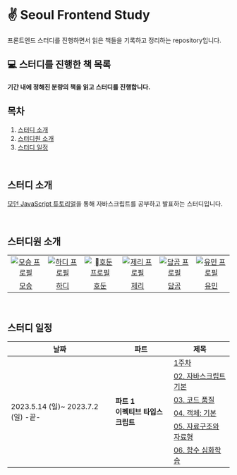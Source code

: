 # ✌️ Seoul Frontend Study
프론트엔드 스터디를 진행하면서 읽은 책들을 기록하고 정리하는 repository입니다.   

## 💻 스터디를 진행한 책 목록
#### 기간 내에 정해진 분량의 책을 읽고 스터디를 진행합니다.

## 목차

1. [스터디 소개](#1)
2. [스터디원 소개](#2)
3. [스터디 일정](#3)

<br />

<div id="1"></div>

## 스터디 소개

[모던 JavaScript 튜토리얼](https://ko.javascript.info)을 통해 자바스크립트를 공부하고 발표하는 스터디입니다.

<br />

<div id="2"></div>

## 스터디원 소개

<table>
  <tr>
    <td align="center" width="92px">
      <a href="https://github.com/endmoseung" target="_blank">
        <img src="https://avatars.githubusercontent.com/u/103626175?v=4" alt="모승 프로필" />
      </a>
    </td>
    <td align="center" width="92px">
      <a href="https://github.com/Woogie-94" target="_blank">
        <img src="https://avatars.githubusercontent.com/u/59603529?v=4" alt="하디 프로필" />
      </a>
    </td>
    <td align="center" width="92px">
      <a href="https://github.com/dohun31" target="_blank">
        <img src="https://avatars.githubusercontent.com/u/65100540?v=4" alt="호둔 프로필" />
      </a>
    </td>
    <td align="center" width="92px">
      <a href="https://github.com/dmswl98" target="_blank">
        <img src="https://avatars.githubusercontent.com/u/76807107?v=4" alt="제리 프로필" />
      </a>
    </td>
     <td align="center" width="92px">
      <a href="https://github.com/minkyung00" target="_blank">
        <img src="https://avatars.githubusercontent.com/u/80238096?v=4" alt="담곰 프로필" />
      </a>
    </td>
    <td align="center" width="92px">
      <a href="https://github.com/mintway0341" target="_blank">
        <img src="https://avatars.githubusercontent.com/u/44641348?v=4" alt="유민 프로필" />
      </a>
    </td>
  </tr>
  <tr>
    <td align="center">
      <a href="https://github.com/endmoseung" target="_blank">
        모승
      </a>
    </td>
    <td align="center">
      <a href="https://github.com/Woogie-94" target="_blank">
        하디
      </a>
    </td>
    <td align="center">
      <a href="https://github.com/dohun31" target="_blank">
        호둔
      </a>
    </td>
    <td align="center">
      <a href="https://github.com/dmswl98" target="_blank">
        제리
      </a>
    </td>
    <td align="center">
      <a href="https://github.com/minkyung00" target="_blank">
        담곰
      </a>
    </td>
    <td align="center">
      <a href="https://github.com/mintway0341" target="_blank">
        유민
      </a>
    </td>
  </tr>
</table>

<br />

<div id="3"></div>

## 스터디 일정

<table>
  <thead>
    <tr>
      <th>날짜</th>
      <th>파트</th>
      <th>제목</th>
    </tr>
  </thead>
  <tbody>
    <tr>
      <td rowspan="6">2023.5.14 (일)~ 2023.7.2 (일) -끝-</td>
      <td rowspan="6">
        <strong>파트 1<br />이펙티브 타입스크립트</strong>
      </td>
      <td>
      <a
          href="https://github.com/Wooteco-JS-study/Modern_Javascript_Teco/tree/main/1-01%20%EC%86%8C%EA%B0%9C"
          >1주차</a
        >
        </td>
    </tr>
    <tr>
      <td>
       <a
          href="https://github.com/Wooteco-JS-study/Modern_Javascript_Teco/tree/main/1-02%20%EC%9E%90%EB%B0%94%EC%8A%A4%ED%81%AC%EB%A6%BD%ED%8A%B8%20%EA%B8%B0%EB%B3%B8"
          >02. 자바스크립트 기본</a
        >
       </td>
    </tr>
    <tr>
      <td>
       <a
          href="https://github.com/Wooteco-JS-study/Modern_Javascript_Teco/tree/main/1-03%20%EC%BD%94%EB%93%9C%20%ED%92%88%EC%A7%88"
          >03. 코드 품질</a
        >
        </td>
    </tr>
    <tr>
      <td>
       <a
          href="https://github.com/Wooteco-JS-study/Modern_Javascript_Teco/tree/main/1-04%20%EA%B0%9D%EC%B2%B4:%20%EA%B8%B0%EB%B3%B8"
          >04. 객체: 기본</a
        >
        </td>
    </tr>
    <tr>
      <td>
       <a
          href="https://github.com/Wooteco-JS-study/Modern_Javascript_Teco/tree/main/1-05%20%EC%9E%90%EB%A3%8C%EA%B5%AC%EC%A1%B0%EC%99%80%20%EC%9E%90%EB%A3%8C%ED%98%95"
          >05. 자료구조와 자료형</a
        >
        </td>
    </tr>
    <tr>
      <td>
       <a
          href="https://github.com/Wooteco-JS-study/Modern_Javascript_Teco/tree/main/1-06%20%ED%95%A8%EC%88%98%20%EC%8B%AC%ED%99%94%ED%95%99%EC%8A%B5"
          >06. 함수 심화학습</a
        >
        </td>
    </tr>
  </tbody>
</table>

<br />
<br />

